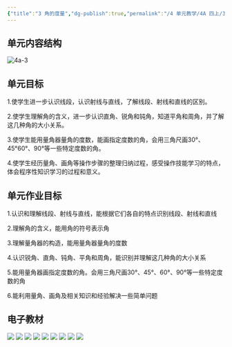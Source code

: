 ```yaml
---
{"title":"3 角的度量","dg-publish":true,"permalink":"/4 单元教学/4A 四上/3 角的度量/","dgPassFrontmatter":true,"noteIcon":""}
---
```



## 单元内容结构

![4a-3](https://r2.edui123.com/2023/05/4a-3.png)

## 单元目标

1.使学生进一步认识线段，认识射线与直线，了解线段、射线和直线的区别。

2.使学生理解角的含义，进一步认识直角、锐角和钝角，知道平角和周角，并了解这几种角的大小关系。

3.使学生能用量角器量角的度数，能画指定度数的角，会用三角尺画30°、45°60°、90°等一些特定度数的角。

4.使学生经历量角、画角等操作步骤的整理归纳过程，感受操作技能学习的特点，体会程序性知识学习的过程和意义。

## 单元作业目标

1.认识和理解线段、射线与直线，能根据它们各自的特点识别线段、射线和直线

2.理解角的含义，能用角的符号表示角

3.理解量角器的构造，能用量角器量角的度数

4.认识锐角、直角、钝角、平角和周角，能识别并理解这几种角的大小关系

5.能用量角器画指定度数的角。会用三角尺画30°、45°、60°、90°等一些特定度数的角

6.能利用量角、画角及相关知识和经验解决一些简单问题



## 电子教材


<p class="grid-4">
	<img loading="lazy" decoding="async" src="https://book.pep.com.cn/1221001401141/files/mobile/44.jpg">
	<img loading="lazy" decoding="async" src="https://book.pep.com.cn/1221001401141/files/mobile/45.jpg">
	<img loading="lazy" decoding="async" src="https://book.pep.com.cn/1221001401141/files/mobile/46.jpg">
	<img loading="lazy" decoding="async" src="https://book.pep.com.cn/1221001401141/files/mobile/47.jpg">
	<img loading="lazy" decoding="async" src="https://book.pep.com.cn/1221001401141/files/mobile/48.jpg">
	<img loading="lazy" decoding="async" src="https://book.pep.com.cn/1221001401141/files/mobile/49.jpg">
	<img loading="lazy" decoding="async" src="https://book.pep.com.cn/1221001401141/files/mobile/50.jpg">
	<img loading="lazy" decoding="async" src="https://book.pep.com.cn/1221001401141/files/mobile/51.jpg">
	<img loading="lazy" decoding="async" src="https://book.pep.com.cn/1221001401141/files/mobile/52.jpg">
</p>
